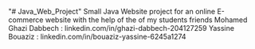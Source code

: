 "# Java_Web_Project" 
Small Java Website project for an online E-commerce website with the help of the of my students friends
Mohamed Ghazi Dabbech : linkedin.com/in/ghazi-dabbech-204127259
Yassine Bouaziz : linkedin.com/in/bouaziz-yassine-6245a1274
